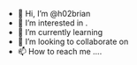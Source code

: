 - 👋 Hi, I’m @h02brian 
- 👀 I’m interested in .
- 🌱 I’m currently learning 
- 💞️ I’m looking to collaborate on 
- 📫 How to reach me ....

<!---
h02brian/h02brian is a ✨ special ✨ repository because its `README.md` (this file) appears on your GitHub profile.
You can click the Preview link to take a look at your changes.
--->
